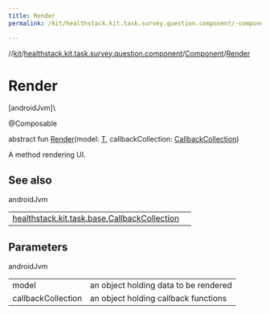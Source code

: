 ```yaml
---
title: Render
permalink: /kit/healthstack.kit.task.survey.question.component/-component/-render.html

---
```

//[kit](/kit.html)/[healthstack.kit.task.survey.question.component](../index.html)/[Component](index.html)/[Render](-render.html)



# Render



[androidJvm]\




@Composable



abstract fun [Render](-render.html)(model: [T](index.html), callbackCollection: [CallbackCollection](../../healthstack.kit.task.base/-callback-collection/index.html))



A method rendering UI.



## See also


androidJvm

| | |
|---|---|
| [healthstack.kit.task.base.CallbackCollection](../../healthstack.kit.task.base/-callback-collection/index.html) |  |



## Parameters


androidJvm

| | |
|---|---|
| model | an object holding data to be rendered |
| callbackCollection | an object holding callback functions |




